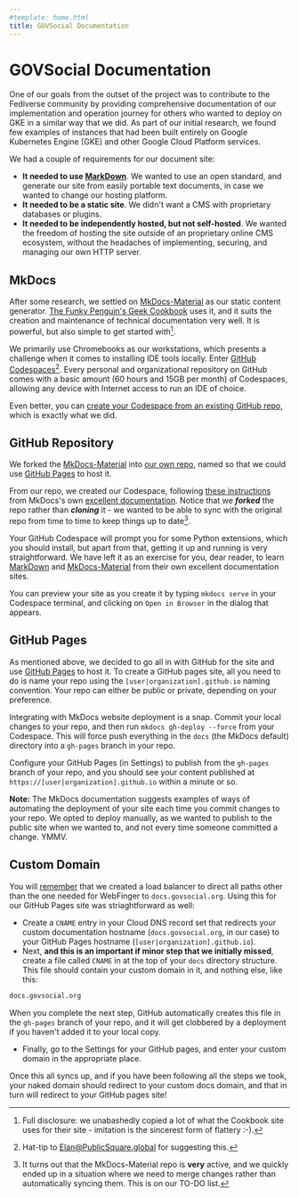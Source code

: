 ```yaml
---
#template: home.html
title: GOVSocial Documentation
---
```


# GOVSocial Documentation

One of our goals from the outset of the project was to contribute to the Fediverse community by providing comprehensive documentation of our implementation and operation journey for others who wanted to deploy on GKE in a similar way that we did. As part of our initial research, we found few examples of instances that had been built entirely on Google Kubernetes Engine (GKE) and other Google Cloud Platform services.

We had a couple of requirements for our document site:

- **It needed to use [MarkDown](https://www.markdownguide.org/)**. We wanted to use an open standard, and generate our site from easily portable text documents, in case we wanted to change our hosting platform.
- **It needed to be a static site**. We didn't want a CMS with proprietary databases or plugins.
- **It needed to be independently hosted, but not self-hosted**. We wanted the freedom of hosting the site outside of an proprietary online CMS ecosystem, without the headaches of implementing, securing, and managing our own HTTP server.

## MkDocs

After some research, we settled on [MkDocs-Material](https://squidfunk.github.io/mkdocs-material/) as our static content generator. [The Funky Penguin's Geek Cookbook](https://geek-cookbook.funkypenguin.co.nz/recipes/kubernetes/mastodon/) uses it, and it suits the creation and maintenance of technical documentation very well. It is powerful, but also simple to get started with[^1].

We primarily use Chromebooks as our workstations, which presents a challenge when it comes to installing IDE tools locally. Enter [GitHub Codespaces](https://docs.github.com/en/codespaces/overview)[^2]. Every personal and organizational repository on GitHub comes with a basic amount (60 hours and 15GB per month) of Codespaces, allowing any device with Internet access to run an IDE of choice.

Even better, you can [create your Codespace from an existing GitHub repo](https://docs.github.com/en/codespaces/developing-in-codespaces/creating-a-codespace-for-a-repository), which is exactly what we did.

## GitHub Repository

We forked the [MkDocs-Material](https://github.com/squidfunk/mkdocs-material) into [our own repo](https://github.com/govsocial-org/govsocial-org.github.io/), named so that we could use [GitHub Pages](https://docs.github.com/en/pages/getting-started-with-github-pages/creating-a-github-pages-site) to host it.

From our repo, we created our Codespace, following [these instructions](https://squidfunk.github.io/mkdocs-material/getting-started/#with-git) from MkDocs's own [excellent documentation](https://squidfunk.github.io/mkdocs-material/). Notice that we ***forked*** the repo rather than ***cloning*** it - we wanted to be able to sync with the original repo from time to time to keep things up to date[^3].

Your GitHub Codespace will prompt you for some Python extensions, which you should install, but apart from that, getting it up and running is very straightforward. We have left it as an exercise for you, dear reader, to learn [MarkDown](https://www.markdownguide.org/basic-syntax/) and [MkDocs-Material](https://squidfunk.github.io/mkdocs-material/reference/) from their own excellent documentation sites.

You can preview your site as you create it by typing `mkdocs serve` in your Codespace terminal, and clicking on `Open in Browser` in the dialog that appears.

## GitHub Pages

As mentioned above, we decided to go all in with GitHub for the site and use [GitHub Pages](https://docs.github.com/en/pages/getting-started-with-github-pages/creating-a-github-pages-site) to host it. To create a GitHub pages site, all you need to do is name your repo using the `[user|organization].github.io` naming convention. Your repo can either be public or private, depending on your preference.

Integrating with MkDocs website deployment is a snap. Commit your local changes to your repo, and then run `mkdocs gh-deploy --force` from your Codespace. This will force push everything in the `docs` (the MkDocs default) directory into a `gh-pages` branch in your repo.

Configure your GitHub Pages (in Settings) to publish from the `gh-pages` branch of your repo, and you should see your content published at `https://[user|organization].github.io` within a minute or so.

**Note:** The MkDocs documentation suggests examples of ways of automating the deployment of your site each time you commit changes to your repo. We opted to deploy manually, as we wanted to publish to the public site when we wanted to, and not every time someone committed a change. YMMV.

## Custom Domain

You will [remember](/building/mastodon/#load-balancer) that we created a load balancer to direct all paths other than the one needed for WebFinger to `docs.govsocial.org`. Using this for our GitHub Pages site was striaghtforward as well:

- Create a `CNAME` entry in your Cloud DNS record set that redirects your custom documentation hostname (`docs.govsocial.org`, in our case) to your GitHub Pages hostname (`[user|organization].github.io`).
- Next, **and this is an important if minor step that we initially missed**, create a file called `CNAME` in at the top of your `docs` directory structure. This file should contain your custom domain in it, and nothing else, like this:
```bash title="CNAME"
docs.govsocial.org
```
When you complete the next step, GitHub automatically creates this file in the `gh-pages` branch of your repo, and it will get clobbered by a deployment if you haven't added it to your local copy.
- Finally, go to the Settings for your GitHub pages, and enter your custom domain in the appropriate place.

Once this all syncs up, and if you have been following all the steps we took, your naked domain should redirect to your custom docs domain, and that in turn will redirect to your GitHub pages site!

[^1]: Full disclosure: we unabashedly copied a lot of what the Cookbook site uses for their site - imitation is the sincerest form of flattery :-).
[^2]: Hat-tip to Elan@PublicSquare.global for suggesting this.
[^3]: It turns out that the MkDocs-Material repo is **very** active, and we quickly ended up in a situation where we need to merge changes rather than automatically syncing them. This is on our TO-DO list.